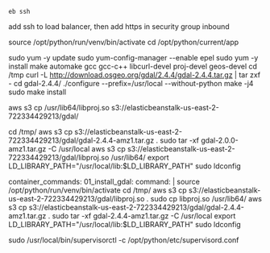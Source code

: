 `eb ssh`

add ssh to load balancer, then add https in security group inbound

source /opt/python/run/venv/bin/activate
cd /opt/python/current/app

sudo yum -y update
sudo yum-config-manager --enable epel
sudo yum -y install make automake gcc gcc-c++ libcurl-devel proj-devel geos-devel
cd /tmp
curl -L http://download.osgeo.org/gdal/2.4.4/gdal-2.4.4.tar.gz | tar zxf -
cd gdal-2.4.4/
./configure --prefix=/usr/local --without-python
make -j4
sudo make install

aws s3 cp /usr/lib64/libproj.so s3://elasticbeanstalk-us-east-2-722334429213/gdal/

cd /tmp/
aws s3 cp s3://elasticbeanstalk-us-east-2-722334429213/gdal/gdal-2.4.4-amz1.tar.gz .
sudo tar -xf gdal-2.0.0-amz1.tar.gz -C /usr/local
aws s3 cp s3://elasticbeanstalk-us-east-2-722334429213/gdal/libproj.so /usr/lib64/
export LD_LIBRARY_PATH="/usr/local/lib:$LD_LIBRARY_PATH"
sudo ldconfig



container_commands:
  01_install_gdal:
    command: |
      source /opt/python/run/venv/bin/activate
      cd /tmp/
      aws s3 cp s3://elasticbeanstalk-us-east-2-722334429213/gdal/libproj.so .
      sudo cp libproj.so /usr/lib64/
      aws s3 cp s3://elasticbeanstalk-us-east-2-722334429213/gdal/gdal-2.4.4-amz1.tar.gz .
      sudo tar -xf gdal-2.4.4-amz1.tar.gz -C /usr/local
      export LD_LIBRARY_PATH="/usr/local/lib:$LD_LIBRARY_PATH"
      sudo ldconfig


sudo /usr/local/bin/supervisorctl -c /opt/python/etc/supervisord.conf
